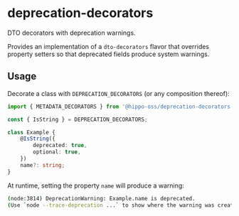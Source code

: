 # deprecation-decorators

DTO decorators with deprecation warnings.

Provides an implementation of a `dto-decorators` flavor that overrides property setters so that deprecated fields
produce system warnings.


## Usage

Decorate a class with `DEPRECATION_DECORATORS` (or any composition thereof):

```ts
import { METADATA_DECORATORS } from '@hippo-oss/deprecation-decorators';

const { IsString } = DEPRECATION_DECORATORS;

class Example {
    @IsString({
        deprecated: true,
        optional: true,
    })
    name?: string;
}
```

At runtime, setting the property `name` will produce a warning:

```sh
(node:3814) DeprecationWarning: Example.name is deprecated.
(Use `node --trace-deprecation ...` to show where the warning was created)
```
